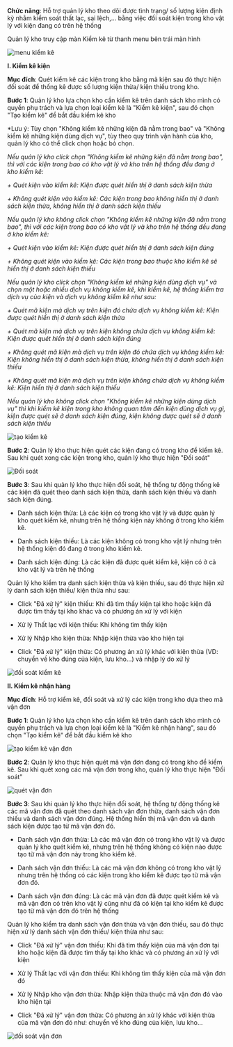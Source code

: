 **Chức năng**: Hỗ trợ quản lý kho theo dõi được tình trạng/ số lượng kiện định kỳ nhằm kiểm soát thất lạc, sai lệch,... bằng việc đối soát kiện trong kho vật lý với kiện đang có trên hệ thống 

Quản lý kho truy cập màn Kiểm kê từ thanh menu bên trái màn hình

![menu kiểm kê](https://user-images.githubusercontent.com/75357871/101117703-27d12680-361a-11eb-8895-060357d20da8.png)

**I. Kiểm kê kiện** 

**Mục đích**: Quét kiểm kê các kiện trong kho bằng mã kiện sau đó thực hiện đối soát để thống kê được số lượng kiện thừa/ kiện thiếu trong kho.

**Bước 1**: Quản lý kho lựa chọn kho cần kiểm kê trên danh sách kho mình có quyền phụ trách và lựa chọn loại kiểm kê là "Kiểm kê kiện", sau đó chọn "Tạo kiểm kê" để bắt đầu kiểm kê kho

*Lưu ý: Tùy chọn "Không kiểm kê những kiện đã nằm trong bao" và "Không kiểm kê những kiện dùng dịch vụ", tùy theo quy trình vận hành của kho, quản lý kho có thể click chọn hoặc bỏ chọn. 

*Nếu quản lý kho click chọn "Không kiểm kê những kiện đã nằm trong bao", thì với các kiện trong bao có kho vật lý và kho trên hệ thống đều đang ở kho kiểm kê:*

*+ Quét kiện vào kiểm kê: Kiện được quét hiển thị ở danh sách kiện thừa*

*+ Không quét kiện vào kiểm kê: Các kiện trong bao không hiển thị ở danh sách kiện thừa, không hiển thị ở danh sách kiện thiếu*

*Nếu quản lý kho không click chọn "Không kiểm kê những kiện đã nằm trong bao", thì với các kiện trong bao có kho vật lý và kho trên hệ thống đều đang ở kho kiểm kê:*

*+ Quét kiện vào kiểm kê: Kiện được quét hiển thị ở danh sách kiện đúng*

*+ Không quét kiện vào kiểm kê: Các kiện trong bao thuộc kho kiểm kê sẽ hiển thị ở danh sách kiện thiếu*

*Nếu quản lý kho click chọn "Không kiểm kê những kiện dùng dịch vụ" và chọn một hoặc nhiều dịch vụ không kiểm kê, khi kiểm kê, hệ thống kiểm tra dịch vụ của kiện và dịch vụ không kiểm kê như sau:*

*+ Quét mã kiện mà dịch vụ trên kiện đó chứa dịch vụ không kiểm kê: Kiện được quét hiển thị ở danh sách kiện thừa*

*+ Quét mã kiện mà dịch vụ trên kiện không chứa dịch vụ không kiểm kê: Kiện được quét hiển thị ở danh sách kiện đúng*

*+ Không quét mã kiện mà dịch vụ trên kiện đó chứa dịch vụ không kiểm kê: Kiện không hiển thị ở danh sách kiện thừa, không hiển thị ở danh sách kiện thiếu*

*+ Không quét mã kiện mà dịch vụ trên kiện không chứa dịch vụ không kiểm kê: Kiện hiển thị ở danh sách kiện thiếu*

*Nếu quản lý kho không click chọn "Không kiểm kê những kiện dùng dịch vụ" thì khi kiểm kê kiện trong kho không quan tâm đến kiện dùng dịch vụ gì, kiện được quét sẽ ở danh sách kiện đúng, kiện không được quét sẽ ở danh sách kiện thiếu*

![tạo kiểm kê](https://user-images.githubusercontent.com/75357871/101118039-e2f9bf80-361a-11eb-9e22-cdfd9da56b1c.png)

**Bước 2**: Quản lý kho thực hiện quét các kiện đang có trong kho để kiểm kê. Sau khi quét xong các kiện trong kho, quản lý kho thực hiện "Đối soát"

![Đối soát](https://user-images.githubusercontent.com/75357871/101119063-16d5e480-361d-11eb-8e07-e5184ab6ed8f.png)

**Bước 3**: Sau khi quản lý kho thực hiện đối soát, hệ thống tự động thống kê các kiện đã quét theo danh sách kiện thừa, danh sách kiện thiếu và danh sách kiện đúng.

- Danh sách kiện thừa: Là các kiện có trong kho vật lý và được quản lý kho quét kiểm kê, nhưng trên hệ thống kiện này không ở trong kho kiểm kê.

- Danh sách kiện thiếu: Là các kiện không có trong kho vật lý nhưng trên hệ thống kiện đó đang ở trong kho kiểm kê.

- Danh sách kiện đúng: Là các kiện đã được quét kiểm kê, kiện có ở cả kho vật lý và trên hệ thống

Quản lý kho kiểm tra danh sách kiện thừa và kiện thiếu, sau đó thực hiện xử lý danh sách kiện thiếu/ kiện thừa như sau:

- Click "Đã xử lý" kiện thiếu: Khi đã tìm thấy kiện tại kho hoặc kiện đã được tìm thấy tại kho khác và có phương án xử lý với kiện

- Xử lý Thất lạc với kiện thiếu: Khi không tìm thấy kiện

- Xử lý Nhập kho kiện thừa: Nhập kiện thừa vào kho hiện tại

- Click "Đã xử lý" kiện thừa: Có phương án xử lý khác với kiện thừa (VD: chuyển về kho đúng của kiện, lưu kho...) và nhập lý do xử lý

![đối soát kiểm kê](https://user-images.githubusercontent.com/75357871/101119947-0cb4e580-361f-11eb-9329-56f879af90b2.png)


**II. Kiểm kê nhận hàng**

**Mục đích**: Hỗ trợ kiểm kê, đối soát và xử lý các kiện trong kho dựa theo mã vận đơn

**Bước 1**: Quản lý kho lựa chọn kho cần kiểm kê trên danh sách kho mình có quyền phụ trách và lựa chọn loại kiểm kê là "Kiểm kê nhận hàng", sau đó chọn "Tạo kiểm kê" để bắt đầu kiểm kê kho

![tạo kiểm kê vận đơn](https://user-images.githubusercontent.com/75357871/101120095-57cef880-361f-11eb-967f-30327f7a0d14.png)

**Bước 2**: Quản lý kho thực hiện quét mã vận đơn đang có trong kho để kiểm kê. Sau khi quét xong các mã vận đơn trong kho, quản lý kho thực hiện "Đối soát"

![quét vận đơn](https://user-images.githubusercontent.com/75357871/101120208-9bc1fd80-361f-11eb-86c2-05554cb940ed.png)

**Bước 3**: Sau khi quản lý kho thực hiện đối soát, hệ thống tự động thống kê các mã vận đơn đã quét theo danh sách vận đơn thừa, danh sách vận đơn thiếu và danh sách vận đơn đúng. Hệ thống hiển thị mã vận đơn và danh sách kiện được tạo từ mã vận đơn đó.

- Danh sách vận đơn thừa: Là các mã vận đơn có trong kho vật lý và được quản lý kho quét kiểm kê, nhưng trên hệ thống không có kiện nào được tạo từ mã vận đơn này trong kho kiểm kê.

- Danh sách vận đơn thiếu: Là các mã vận đơn không có trong kho vật lý nhưng trên hệ thống có các kiện trong kho kiểm kê được tạo từ mã vận đơn đó.

- Danh sách vận đơn đúng: Là các mã vận đơn đã được quét kiểm kê và mã vận đơn có trên kho vật lý cũng như đã có kiện tại kho kiểm kê được tạo từ mã vận đơn đó trên hệ thống

Quản lý kho kiểm tra danh sách vận đơn thừa và vận đơn thiếu, sau đó thực hiện xử lý danh sách vận đơn thiếu/ kiện thừa như sau:

- Click "Đã xử lý" vận đơn thiếu: Khi đã tìm thấy kiện của mã vận đơn tại kho hoặc kiện đã được tìm thấy tại kho khác và có phương án xử lý với kiện

- Xử lý Thất lạc với vận đơn thiếu: Khi không tìm thấy kiện của mã vận đơn đó

- Xử lý Nhập kho vận đơn thừa: Nhập kiện thừa thuộc mã vận đơn đó vào kho hiện tại

- Click "Đã xử lý" vận đơn thừa: Có phương án xử lý khác với kiện thừa của mã vận đơn đó như: chuyển về kho đúng của kiện, lưu kho...

![đối soát vận đơn](https://user-images.githubusercontent.com/75357871/101120784-163f4d00-3621-11eb-9b55-415b0eb4452d.png)

